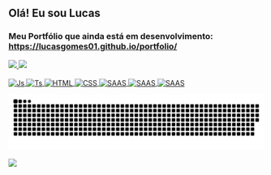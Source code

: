 ## Olá! Eu sou Lucas
### Meu Portfólio que ainda está em desenvolvimento: https://lucasgomes01.github.io/portfolio/

<div>
  <a href="https://github.com/lucasGomes01">
  <img height="180em" src="https://github-readme-stats.vercel.app/api/top-langs/?username=lucasGomes01&layout=compact&langs_count=7&theme=dark"/>
  <img height="180em" src="https://github-readme-stats.vercel.app/api/top-langs/?username=lucasGomes01&theme=dark"/>
</div>

<div style="display: inline_block"><br>
  <img align="center" alt="Js" height="30" src="https://img.shields.io/badge/JavaScript-F7DF1E?style=for-the-badge&logo=javascript&logoColor=black">
  <img align="center" alt="Ts" height="30" src="https://img.shields.io/badge/TypeScript-007ACC?style=for-the-badge&logo=typescript&logoColor=white">
  <img align="center" alt="HTML" height="30" src="https://img.shields.io/badge/HTML5-E34F26?style=for-the-badge&logo=html5&logoColor=white">
  <img align="center" alt="CSS" height="30" src="https://img.shields.io/badge/CSS3-1572B6?style=for-the-badge&logo=css3&logoColor=white">
  <img align="center" alt="SAAS" height="30" src="https://img.shields.io/badge/Sass-CC6699?style=for-the-badge&logo=sass&logoColor=white"> 
  <img align="center" alt="SAAS" height="30" src="https://img.shields.io/badge/React-20232A?style=for-the-badge&logo=react&logoColor=61DAFB">
  <img align="center" alt="SAAS" height="30" src="https://img.shields.io/badge/MySQL-00000F?style=for-the-badge&logo=mysql&logoColor=white">
</div>
</div>
 
  ![Snake animation](https://github.com/lucasGomes01/lucasGomes01/blob/output/github-contribution-grid-snake.svg)

</div>
 
<div>
 <a target="blank" href="https://www.linkedin.com/in/lucas-gomes-7242a6205" target="_blank"><img src="https://img.shields.io/badge/-LinkedIn-%230077B5?style=for-the-badge&logo=linkedin&logoColor=white" target="_blank"></a> 
</div>
 

